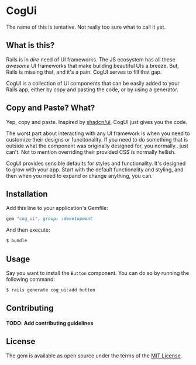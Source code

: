 # CogUi
The name of this is tentative. Not really too sure what to call it yet.

## What is this?

Rails is in _dire_ need of UI frameworks. The JS ecosystem has all these _awesome_ UI frameworks that make building beautiful
UIs a breeze. But, Rails is missing that, and it's a pain. CogUI serves to fill that gap.

CogUI is a collection of UI components that can be easily added to your Rails app, either by copy and pasting the code, or by using a generator.

## Copy and Paste? What?

Yep, copy and paste. Inspired by [shadcn/ui](https://ui.shadcn.com/docs), CogUI just gives you the code.

The worst part about interacting with any UI framework is when you need to customize their designs or funcitonality.
If you need to do something that is outside what the component was originally designed for, you normally.. just can't.
Not to mention overriding their provided CSS is normally hellish.

CogUI provides sensible defaults for styles and functionality. It's designed to grow with your app.
Start with the default functionality and styling, and then when you need to expand or change anything, you can.

## Installation
Add this line to your application's Gemfile:

```ruby
gem "cog_ui", group: :development
```

And then execute:
```bash
$ bundle
```

## Usage
Say you want to install the `Button` component. You can do so by running the following command:

```bash
$ rails generate cog_ui:add button
```

## Contributing
#### TODO: Add contributing guidelines

## License
The gem is available as open source under the terms of the [MIT License](https://opensource.org/licenses/MIT).
